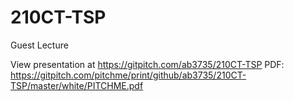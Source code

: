 # 210CT-TSP
Guest Lecture

View presentation at https://gitpitch.com/ab3735/210CT-TSP
PDF: https://gitpitch.com/pitchme/print/github/ab3735/210CT-TSP/master/white/PITCHME.pdf
